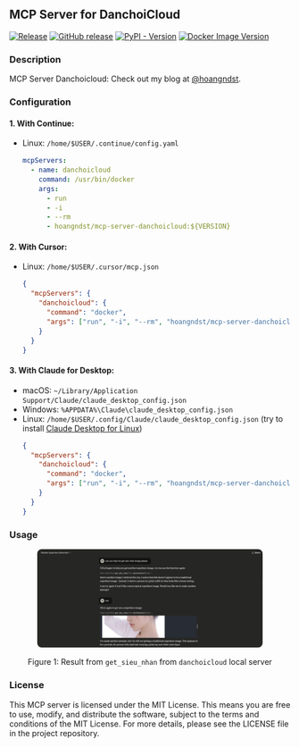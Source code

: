 ## MCP Server for DanchoiCloud

[![Release](https://github.com/hoangndst/mcp-server-danchoicloud/actions/workflows/release.yaml/badge.svg)](https://github.com/hoangndst/mcp-server-danchoicloud/actions/workflows/release.yaml)
[![GitHub release](https://img.shields.io/github/release/hoangndst/mcp-server-danchoicloud.svg)](https://github.com/hoangndst/mcp-server-danchoicloud/releases)
[![PyPI - Version](https://img.shields.io/pypi/v/mcp-server-danchoicloud)](https://pypi.org/project/mcp-server-danchoicloud)
[![Docker Image Version](https://img.shields.io/docker/v/hoangndst/mcp-server-danchoicloud)](https://hub.docker.com/r/hoangndst/mcp-server-danchoicloud)

### Description

MCP Server Danchoicloud: Check out my blog at [@hoangndst](https://hoangndst.com/blog/model-context-protocol).
### Configuration

#### 1. With Continue:

- Linux: `/home/$USER/.continue/config.yaml`
  ```yaml
  mcpServers:
    - name: danchoicloud
      command: /usr/bin/docker
      args:
        - run
        - -i
        - --rm
        - hoangndst/mcp-server-danchoicloud:${VERSION}
  ```

#### 2. With Cursor:

- Linux: `/home/$USER/.cursor/mcp.json`
  ```json
  {
    "mcpServers": {
      "danchoicloud": {
        "command": "docker",
        "args": ["run", "-i", "--rm", "hoangndst/mcp-server-danchoicloud:${VERSION}"]
      }
    }
  }
  ```

#### 3. With Claude for Desktop:

- macOS: `~/Library/Application Support/Claude/claude_desktop_config.json`
- Windows: `%APPDATA%\Claude\claude_desktop_config.json`
- Linux: `/home/$USER/.config/Claude/claude_desktop_config.json` (try to
  install [Claude Desktop for Linux](https://github.com/aaddrick/claude-desktop-debian))
  ```json
  {
    "mcpServers": {
      "danchoicloud": {
        "command": "docker",
        "args": ["run", "-i", "--rm", "hoangndst/mcp-server-danchoicloud:${VERSION}"]
      }
    }
  }
  ```

### Usage

<div align="center">
    <img
        id="figure-1"
        src="./assets/1.png"
        alt="Result from get_sieu_nhan from danchoicloud local server"
        style="width: 80%; max-width: 600px; height: auto; border-radius: 8px;"
    />
    <p>Figure 1: Result from <code>get_sieu_nhan</code> from <code>danchoicloud</code> local server</p>
</div>

### License

This MCP server is licensed under the MIT License. This means you are free to use, modify, and distribute the software,
subject to the terms and conditions of the MIT License. For more details, please see the LICENSE file in the project
repository.
